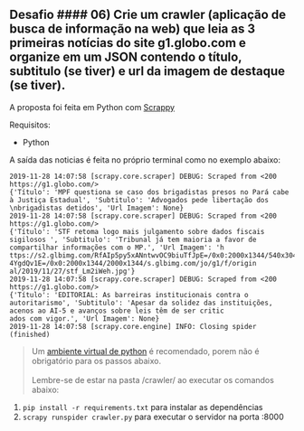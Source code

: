 
## Desafio #### 06) Crie um crawler (aplicação de busca de informação na web) que leia as 3 primeiras notícias do site g1.globo.com e organize em um JSON contendo o título, subtitulo (se tiver) e url da imagem de destaque (se tiver).   
A proposta foi feita em Python com [Scrappy](https://scrapy.org/)     
    
Requisitos:    
 - Python    
     
A saída das noticias é feita no próprio terminal como no exemplo abaixo:  
   

    2019-11-28 14:07:58 [scrapy.core.scraper] DEBUG: Scraped from <200 https://g1.globo.com/>
    {'Título': 'MPF questiona se caso dos brigadistas presos no Pará cabe à Justiça Estadual', 'Subtitulo': 'Advogados pede libertação dos \nbrigadistas detidos', 'Url Imagem': None}
    2019-11-28 14:07:58 [scrapy.core.scraper] DEBUG: Scraped from <200 https://g1.globo.com/>
    {'Título': 'STF retoma logo mais julgamento sobre dados fiscais sigilosos ', 'Subtitulo': 'Tribunal já tem maioria a favor de compartilhar informações com o MP.', 'Url Imagem': 'h
    ttps://s2.glbimg.com/RfAIp5py5xANntwvOC9biuTfJpE=/0x0:2000x1344/540x304/smart/http://s2.glbimg.com/vu3XbBjFLoj65s5pMS-4YgdQv1E=/0x0:2000x1344/2000x1344/s.glbimg.com/jo/g1/f/origin
    al/2019/11/27/stf_Lm2iWeh.jpg'}
    2019-11-28 14:07:58 [scrapy.core.scraper] DEBUG: Scraped from <200 https://g1.globo.com/>
    {'Título': 'EDITORIAL: As barreiras institucionais contra o autoritarismo', 'Subtitulo': 'Apesar da solidez das instituições, acenos ao AI-5 e avanços sobre leis têm de ser critic
    ados com vigor.', 'Url Imagem': None}
    2019-11-28 14:07:58 [scrapy.core.engine] INFO: Closing spider (finished)

  
> Um [ambiente virtual de python](https://docs.python.org/3/library/venv.html) é recomendado, porem não é obrigatório para os passos abaixo.  
> <br> Lembre-se de estar na pasta /crawler/ ao executar os comandos abaixo:  
 1. `pip install -r requirements.txt` para instalar as dependências   
 2. `scrapy runspider crawler.py` para executar o servidor na porta :8000  
  
